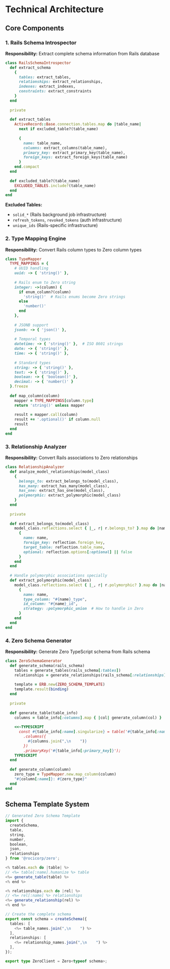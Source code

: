 # Technical Architecture

## Core Components

### 1. Rails Schema Introspector

**Responsibility:** Extract complete schema information from Rails database

```ruby
class RailsSchemaIntrospector
  def extract_schema
    {
      tables: extract_tables,
      relationships: extract_relationships,
      indexes: extract_indexes,
      constraints: extract_constraints
    }
  end
  
  private
  
  def extract_tables
    ActiveRecord::Base.connection.tables.map do |table_name|
      next if excluded_table?(table_name)
      
      {
        name: table_name,
        columns: extract_columns(table_name),
        primary_key: extract_primary_key(table_name),
        foreign_keys: extract_foreign_keys(table_name)
      }
    end.compact
  end
  
  def excluded_table?(table_name)
    EXCLUDED_TABLES.include?(table_name)
  end
end
```

**Excluded Tables:**
- `solid_*` (Rails background job infrastructure)
- `refresh_tokens`, `revoked_tokens` (auth infrastructure)
- `unique_ids` (Rails-specific infrastructure)

### 2. Type Mapping Engine

**Responsibility:** Convert Rails column types to Zero column types

```ruby
class TypeMapper
  TYPE_MAPPINGS = {
    # UUID handling
    uuid: -> { 'string()' },
    
    # Rails enum to Zero string
    integer: ->(column) { 
      if enum_column?(column)
        'string()'  # Rails enums become Zero strings
      else
        'number()'
      end
    },
    
    # JSONB support
    jsonb: -> { 'json()' },
    
    # Temporal types
    datetime: -> { 'string()' },  # ISO 8601 strings
    date: -> { 'string()' },
    time: -> { 'string()' },
    
    # Standard types
    string: -> { 'string()' },
    text: -> { 'string()' },
    boolean: -> { 'boolean()' },
    decimal: -> { 'number()' }
  }.freeze
  
  def map_column(column)
    mapper = TYPE_MAPPINGS[column.type]
    return 'string()' unless mapper
    
    result = mapper.call(column)
    result += '.optional()' if column.null
    result
  end
end
```

### 3. Relationship Analyzer

**Responsibility:** Convert Rails associations to Zero relationships

```ruby
class RelationshipAnalyzer
  def analyze_model_relationships(model_class)
    {
      belongs_to: extract_belongs_to(model_class),
      has_many: extract_has_many(model_class),
      has_one: extract_has_one(model_class),
      polymorphic: extract_polymorphic(model_class)
    }
  end
  
  private
  
  def extract_belongs_to(model_class)
    model_class.reflections.select { |_, r| r.belongs_to? }.map do |name, reflection|
      {
        name: name,
        foreign_key: reflection.foreign_key,
        target_table: reflection.table_name,
        optional: reflection.options[:optional] || false
      }
    end
  end
  
  # Handle polymorphic associations specially
  def extract_polymorphic(model_class)
    model_class.reflections.select { |_, r| r.polymorphic? }.map do |name, reflection|
      {
        name: name,
        type_column: "#{name}_type",
        id_column: "#{name}_id",
        strategy: :polymorphic_union  # How to handle in Zero
      }
    end
  end
end
```

### 4. Zero Schema Generator

**Responsibility:** Generate Zero TypeScript schema from Rails schema

```ruby
class ZeroSchemaGenerator
  def generate_schema(rails_schema)
    tables = generate_tables(rails_schema[:tables])
    relationships = generate_relationships(rails_schema[:relationships])
    
    template = ERB.new(ZERO_SCHEMA_TEMPLATE)
    template.result(binding)
  end
  
  private
  
  def generate_table(table_info)
    columns = table_info[:columns].map { |col| generate_column(col) }
    
    <<~TYPESCRIPT
      const #{table_info[:name].singularize} = table('#{table_info[:name]}')
        .columns({
          #{columns.join(",\n    ")}
        })
        .primaryKey('#{table_info[:primary_key]}');
    TYPESCRIPT
  end
  
  def generate_column(column)
    zero_type = TypeMapper.new.map_column(column)
    "#{column[:name]}: #{zero_type}"
  end
end
```

## Schema Template System

```typescript
// Generated Zero Schema Template
import { 
  createSchema, 
  table, 
  string, 
  number, 
  boolean, 
  json,
  relationships
} from '@rocicorp/zero';

<% tables.each do |table| %>
// <%= table[:name].humanize %> table
<%= generate_table(table) %>
<% end %>

<% relationships.each do |rel| %>
// <%= rel[:name] %> relationships
<%= generate_relationship(rel) %>
<% end %>

// Create the complete schema
export const schema = createSchema({
  tables: [
    <%= table_names.join(",\n    ") %>
  ],
  relationships: [
    <%= relationship_names.join(",\n    ") %>
  ],
});

export type ZeroClient = Zero<typeof schema>;
```
